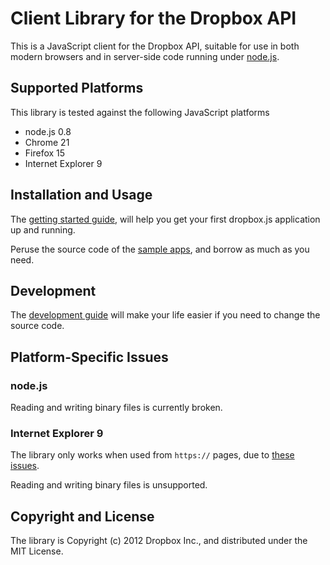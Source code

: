 # Client Library for the Dropbox API

This is a JavaScript client for the Dropbox API, suitable for use in both
modern browsers and in server-side code running under
[node.js](http://nodejs.org/).


## Supported Platforms

This library is tested against the following JavaScript platforms

* node.js 0.8
* Chrome 21
* Firefox 15
* Internet Explorer 9

## Installation and Usage

The
[getting started guide](https://github.com/dropbox/dropbox-js/blob/master/doc/getting_started.md),
will help you get your first dropbox.js application up and running.

Peruse the source code of the
[sample apps](https://github.com/dropbox/dropbox-js/tree/master/samples),
and borrow as much as you need.

## Development

The
[development guide](https://github.com/dropbox/dropbox-js/blob/master/doc/development.md)
will make your life easier if you need to change the source code.


## Platform-Specific Issues

### node.js

Reading and writing binary files is currently broken.

### Internet Explorer 9

The library only works when used from `https://` pages, due to
[these issues](http://blogs.msdn.com/b/ieinternals/archive/2010/05/13/xdomainrequest-restrictions-limitations-and-workarounds.aspx).

Reading and writing binary files is unsupported.


## Copyright and License

The library is Copyright (c) 2012 Dropbox Inc., and distributed under the MIT
License.

